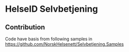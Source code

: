 ﻿# HelseID Selvbetjening

## Contribution
Code have basis from following samples in https://github.com/NorskHelsenett/Selvbetjening.Samples
